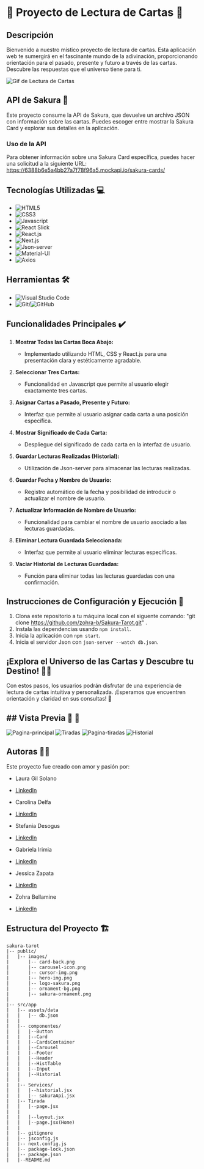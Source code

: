 # 🌌 Proyecto de Lectura de Cartas 🌌

## Descripción

Bienvenido a nuestro místico proyecto de lectura de cartas. Esta aplicación web te sumergirá en el fascinante mundo de la adivinación, proporcionando orientación para el pasado, presente y futuro a través de las cartas. Descubre las respuestas que el universo tiene para ti.

![Gif de Lectura de Cartas](https://media.giphy.com/media/v1.Y2lkPTc5MGI3NjExYTJmMDA2dHZxeW93dTI4MTZra242bGFlNndhbXBkcmFiOTBjengyMyZlcD12MV9pbnRlcm5hbF9naWZfYnlfaWQmY3Q9Zw/SrWh9peE9r1MTVr8aQ/giphy.gif)

## API de Sakura 🌸

Este proyecto consume la API de Sakura, que devuelve un archivo JSON con información sobre las cartas. Puedes escoger entre mostrar la Sakura Card y explorar sus detalles en la aplicación.

### Uso de la API

Para obtener información sobre una Sakura Card específica, puedes hacer una solicitud a la siguiente URL:
https://6388b6e5a4bb27a7f78f96a5.mockapi.io/sakura-cards/

## Tecnologías Utilizadas 💻

- ![HTML5](https://img.shields.io/badge/HTML5-E34F26?logo=html5&logoColor=white&style=flat)
- ![CSS3](https://img.shields.io/badge/CSS3-1572B6?logo=css3&logoColor=white&style=flat)
- ![Javascript](https://img.shields.io/badge/JavaScript-F7DF1E?logo=javascript&logoColor=black&style=flat)
- ![React Slick](https://img.shields.io/badge/React%20Slick-CA4245?logo=react&logoColor=white&style=flat)
- ![React.js](https://img.shields.io/badge/React.js-61DAFB?logo=react&logoColor=black&style=flat)
- ![Next.js](https://img.shields.io/badge/Next.js-000000?logo=next.js&logoColor=white&style=flat)
- ![Json-server](https://img.shields.io/badge/Json--server-0A0A0A?logo=json&logoColor=white&style=flat)
- ![Material-UI](https://img.shields.io/badge/Material--UI-0081CB?logo=material-ui&logoColor=white&style=flat)
- ![Axios](https://img.shields.io/badge/Axios-56A7F7?logo=axios&logoColor=white&style=flat)

## Herramientas 🛠

- ![Visual Studio Code](https://img.shields.io/badge/VS%20Code-007ACC?logo=visual-studio-code&logoColor=white&style=flat)
- ![Git](https://img.shields.io/badge/Git-F05032?logo=git&logoColor=white&style=flat)/![GitHub](https://img.shields.io/badge/GitHub-181717?logo=github&logoColor=white&style=flat)

## Funcionalidades Principales ✔️

1. **Mostrar Todas las Cartas Boca Abajo:**

   - Implementado utilizando HTML, CSS y React.js para una presentación clara y estéticamente agradable.

2. **Seleccionar Tres Cartas:**

   - Funcionalidad en Javascript que permite al usuario elegir exactamente tres cartas.

3. **Asignar Cartas a Pasado, Presente y Futuro:**

   - Interfaz que permite al usuario asignar cada carta a una posición específica.

4. **Mostrar Significado de Cada Carta:**

   - Despliegue del significado de cada carta en la interfaz de usuario.

5. **Guardar Lecturas Realizadas (Historial):**

   - Utilización de Json-server para almacenar las lecturas realizadas.

6. **Guardar Fecha y Nombre de Usuario:**

   - Registro automático de la fecha y posibilidad de introducir o actualizar el nombre de usuario.

7. **Actualizar Información de Nombre de Usuario:**

   - Funcionalidad para cambiar el nombre de usuario asociado a las lecturas guardadas.

8. **Eliminar Lectura Guardada Seleccionada:**

   - Interfaz que permite al usuario eliminar lecturas específicas.

9. **Vaciar Historial de Lecturas Guardadas:**
   - Función para eliminar todas las lecturas guardadas con una confirmación.

## Instrucciones de Configuración y Ejecución 🚀

1. Clona este repositorio a tu máquina local con el siguente comando: "git clone https://github.com/zohra-b/Sakura-Tarot.git" .
2. Instala las dependencias usando `npm install`.
3. Inicia la aplicación con `npm start`.
4. Inicia el servidor Json con `json-server --watch db.json`.

## ¡Explora el Universo de las Cartas y Descubre tu Destino! 🔮✨

Con estos pasos, los usuarios podrán disfrutar de una experiencia de lectura de cartas intuitiva y personalizada. ¡Esperamos que encuentren orientación y claridad en sus consultas! 🌟

## ## Vista Previa 🌠 📸

![Pagina-principal](<img-readme/Captura de pantalla 2024-01-26 094522-1.png>)
![Tiradas](<img-readme/Captura de pantalla 2024-01-26 094543-1.png>)
![Pagina-tiradas](<img-readme/Captura de pantalla 2024-01-26 094614.png>)
![Historial](<img-readme/Captura de pantalla 2024-01-26 094645.png>)

## Autoras 👩‍💻

Este proyecto fue creado con amor y pasión por:

- Laura Gil Solano
- [LinkedIn](https://www.linkedin.com/in/laura-gil-solano/)

- Carolina Delfa
- [LinkedIn](https://www.linkedin.com/)

- Stefania Desogus
- [LinkedIn](https://www.linkedin.com/in/stefania-desogus/)

- Gabriela Irimia
- [LinkedIn](https://www.linkedin.com/in/gabriela-irimia/)

- Jessica Zapata
- [LinkedIn](https://www.linkedin.com/in/j%C3%A9ssica-zapata-sol%C3%B3rzano-07401b29b/)

- Zohra Bellamine
- [LinkedIn](https://www.linkedin.com/in/z-bellamine/)

## Estructura del Proyecto 🏗️

```plaintext
sakura-tarot
|-- public/
|   |-- images/
|       |-- card-back.png
|       |-- carousel-icon.png
|       |-- cursor-img.png
|       |-- hero-img.png
|       |-- logo-sakura.png
|       |-- ornament-bg.png
|       |-- sakura-ornament.png
|
|-- src/app
|   |-- assets/data
|   |   |-- db.json
|   |
|   |-- componentes/
|   |   |--Button
|   |   |--Card
|   |   |--CardsContainer
|   |   |--Carousel
|   |   |--Footer
|   |   |--Header
|   |   |--HistTable
|   |   |--Input
|   |   |--Historial
|   |
|   |-- Services/
|   |   |--historial.jsx
|   |   |-- sakuraApi.jsx
|   |-- Tirada
|   |   |--page.jsx
|   |
|   |   |--layout.jsx
|   |   |--page.jsx(Home)
|   |
|   |-- gitignore
|   |-- jsconfig.js
|   |-- next.config.js
|   |-- package-lock.json
|   |-- package.json
|   |--README.md
```
